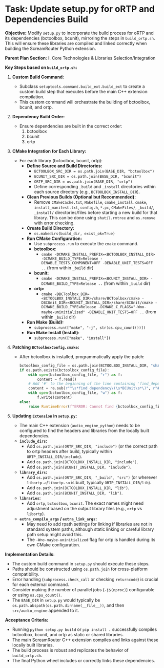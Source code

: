 # Task: Update setup.py for oRTP and Dependencies Build

**Objective:** Modify `setup.py` to incorporate the build process for oRTP and its dependencies (bctoolbox, bcunit), mirroring the steps in `build_ortp.sh`. This will ensure these libraries are compiled and linked correctly when building the ScreamRouter Python extension.

**Parent Plan Section:** I. Core Technologies & Libraries Selection/Integration

**Key Steps based on `build_ortp.sh`:**

1.  **Custom Build Command:**
    *   Subclass `setuptools.command.build_ext.build_ext` to create a custom build step that executes before the main C++ extension compilation.
    *   This custom command will orchestrate the building of bctoolbox, bcunit, and ortp.

2.  **Dependency Build Order:**
    *   Ensure dependencies are built in the correct order:
        1.  bctoolbox
        2.  bcunit
        3.  ortp

3.  **CMake Integration for Each Library:**
    *   For each library (bctoolbox, bcunit, ortp):
        *   **Define Source and Build Directories:**
            *   `BCTOOLBOX_SRC_DIR = os.path.join(BASE_DIR, "bctoolbox")`
            *   `BCUNIT_SRC_DIR = os.path.join(BASE_DIR, "bcunit")`
            *   `ORTP_SRC_DIR = os.path.join(BASE_DIR, "ortp")`
            *   Define corresponding `_build` and `_install` directories within each source directory (e.g., `BCTOOLBOX_INSTALL_DIR`).
        *   **Clean Previous Builds (Optional but Recommended):**
            *   Remove `CMakeCache.txt`, `Makefile`, `cmake_install.cmake`, `install_manifest.txt`, `config.h`, `*.pc`, `CMakeFiles/`, `_build/`, `_install/` directories/files before starting a new build for that library. This can be done using `shutil.rmtree` and `os.remove` with error checking.
        *   **Create Build Directory:**
            *   `os.makedirs(build_dir, exist_ok=True)`
        *   **Run CMake Configuration:**
            *   Use `subprocess.run` to execute the `cmake` command.
            *   **bctoolbox:**
                *   `cmake -DCMAKE_INSTALL_PREFIX=<BCTOOLBOX_INSTALL_DIR> -DCMAKE_BUILD_TYPE=Release -DENABLE_TESTS_COMPONENT=OFF -DENABLE_UNIT_TESTS=OFF ..` (from within `_build` dir)
            *   **bcunit:**
                *   `cmake -DCMAKE_INSTALL_PREFIX=<BCUNIT_INSTALL_DIR> -DCMAKE_BUILD_TYPE=Release ..` (from within `_build` dir)
            *   **ortp:**
                *   `cmake -DBCToolbox_DIR=<BCTOOLBOX_INSTALL_DIR>/share/BCToolbox/cmake -DBCUnit_DIR=<BCUNIT_INSTALL_DIR>/share/BCUnit/cmake -DCMAKE_BUILD_TYPE=Release -DCMAKE_C_FLAGS="-Wno-maybe-uninitialized" -DENABLE_UNIT_TESTS=OFF ..` (from within `_build` dir)
        *   **Run Make (Build):**
            *   `subprocess.run(["make", "-j", str(os.cpu_count())])`
        *   **Run Make Install (Install):**
            *   `subprocess.run(["make", "install"])`

4.  **Patching `BCToolboxConfig.cmake`:**
    *   After bctoolbox is installed, programmatically apply the patch:
        ```python
        bctoolbox_config_file = os.path.join(BCTOOLBOX_INSTALL_DIR, "share", "BCToolbox", "cmake", "BCToolboxConfig.cmake")
        if os.path.exists(bctoolbox_config_file):
            with open(bctoolbox_config_file, "r") as f:
                content = f.read()
            # Add '#' to the beginning of the line containing 'find_dependency(BCUnit)'
            content = re.sub(r"^\s*find_dependency\(\s*BCUnit\s*\)", r"#&", content, flags=re.MULTILINE)
            with open(bctoolbox_config_file, "w") as f:
                f.write(content)
        else:
            raise RuntimeError(f"ERROR: Cannot find {bctoolbox_config_file} to patch.")
        ```

5.  **Updating `Extension` in `setup.py`:**
    *   The main C++ extension (`audio_engine_python`) needs to be configured to find the headers and libraries from the locally built dependencies.
    *   **`include_dirs`:**
        *   Add `os.path.join(ORTP_SRC_DIR, "include")` (or the correct path to ortp headers after build, typically within `ORTP_INSTALL_DIR/include`).
        *   Add `os.path.join(BCTOOLBOX_INSTALL_DIR, "include")`.
        *   Add `os.path.join(BCUNIT_INSTALL_DIR, "include")`.
    *   **`library_dirs`:**
        *   Add `os.path.join(ORTP_SRC_DIR, "_build", "src")` (or wherever `libortp.a`/`libortp.so` is built, typically `ORTP_INSTALL_DIR/lib`).
        *   Add `os.path.join(BCTOOLBOX_INSTALL_DIR, "lib")`.
        *   Add `os.path.join(BCUNIT_INSTALL_DIR, "lib")`.
    *   **`libraries`:**
        *   Add `ortp`, `bctoolbox`, `bcunit`. The exact names might need adjustment based on the output library files (e.g., `ortp` vs `libortp`).
    *   **`extra_compile_args` / `extra_link_args`:**
        *   May need to add rpath settings for linking if libraries are not in standard system paths, although static linking or careful library path setup might avoid this.
        *   The `-Wno-maybe-uninitialized` flag for ortp is handled during its own CMake configuration.

**Implementation Details:**

*   The custom build command in `setup.py` should execute these steps.
*   Paths should be constructed using `os.path.join` for cross-platform compatibility.
*   Error handling (`subprocess.check_call` or checking `returncode`) is crucial for each external command.
*   Consider making the number of parallel jobs (`-j$(nproc)`) configurable or using `os.cpu_count()`.
*   The `BASE_DIR` in `setup.py` would typically be `os.path.abspath(os.path.dirname(__file__))`, and then `src/audio_engine` appended to it.

**Acceptance Criteria:**

*   Running `python setup.py build` or `pip install .` successfully compiles bctoolbox, bcunit, and ortp as static or shared libraries.
*   The main ScreamRouter C++ extension compiles and links against these locally built libraries.
*   The build process is robust and replicates the behavior of `build_ortp.sh`.
*   The final Python wheel includes or correctly links these dependencies.
